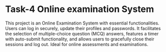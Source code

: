 # Task-4 Online examination System

This project is an Online Examination System with essential functionalities. Users can log in securely, update their profiles and passwords. It facilitates the selection of multiple-choice question (MCQ) answers, features a timer with auto-submit functionality, and allows users to gracefully close their sessions and log out. Ideal for online assessments and examinations.
